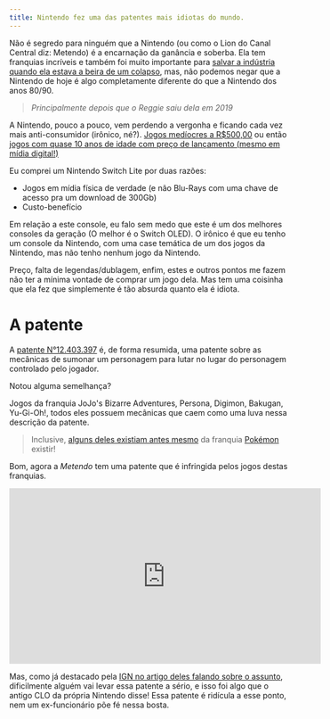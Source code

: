 ```yaml
---
title: Nintendo fez uma das patentes mais idiotas do mundo.
---
```


Não é segredo para ninguém que a Nintendo (ou como o Lion do Canal Central diz:
Metendo) é a encarnação da ganância e soberba. Ela tem franquias incríveis e
também foi muito importante para [salvar a indústria quando ela estava a beira
de um colapso](https://pt.wikipedia.org/wiki/Crise_dos_jogos_eletr%C3%B4nicos_de_1983),
mas, não podemos negar que a Nintendo de hoje é algo completamente diferente do
que a Nintendo dos anos 80/90.

> _Principalmente depois que o Reggie saiu dela em 2019_

A Nintendo, pouco a pouco, vem perdendo a vergonha e ficando cada vez mais
anti-consumidor (irônico, né?). [Jogos medíocres a R$500,00](https://www.nintendo.com/pt-br/store/products/mario-kart-world-switch-2/?srsltid=AfmBOoqfbT2DxZ0uAFUdP3guuVvxnUAmLk0tdpvAqDA8Wr9_on9vkCpb)
ou então [jogos com quase 10 anos de idade com preço de lançamento (mesmo em
mídia digital!)](https://www.nintendo.com/pt-br/store/products/the-legend-of-zelda-breath-of-the-wild-switch/)

Eu comprei um Nintendo Switch Lite por duas razões:

- Jogos em mídia física de verdade (e não Blu-Rays com uma chave de acesso pra
  um download de 300Gb)
- Custo-benefício

Em relação a este console, eu falo sem medo que este é um dos melhores consoles
da geração (O melhor é o Switch OLED). O irônico é que eu tenho um console da
Nintendo, com uma case temática de um dos jogos da Nintendo, mas não tenho
nenhum jogo da Nintendo.

Preço, falta de legendas/dublagem, enfim, estes e outros pontos me fazem não
ter a mínima vontade de comprar um jogo dela. Mas tem uma coisinha que ela fez que
simplemente é tão absurda quanto ela é idiota.

# A patente

A [patente N°12.403.397](https://gamesfray.com/wp-content/uploads/2025/09/US12403397B2-2025-09-02.pdf)
é, de forma resumida, uma patente sobre as mecânicas de sumonar um personagem
para lutar no lugar do personagem controlado pelo jogador.

Notou alguma semelhança?

Jogos da franquia JoJo's Bizarre Adventures, Persona, Digimon, Bakugan, Yu-Gi-Oh!, todos eles
possuem mecânicas que caem como uma luva nessa descrição da patente.

> Inclusive, [alguns deles existiam antes mesmo](https://en.wikipedia.org/wiki/List_of_JoJo%27s_Bizarre_Adventure_video_games#Main_series:~:text=JoJo%27s%20Bizarre%20Adventure%20(1993%20%2D%20Super%20Famicom%20%2D%20Cobra%20Team%2C%20WinkySoft)%20%2D%20Role%2Dplaying%20game) da franquia [Pokémon](https://en.wikipedia.org/wiki/Pok%C3%A9mon_(video_game_series)#:~:text=The%20first%20games%2C%20Pocket%20Monsters%20Red%20and%20Green%2C%20were%20released%20in%201996%20in%20Japan%20for%20the%20Game%20Boy) existir!

Bom, agora a <span style="color: var(--red)">_Metendo_</span> tem uma patente que é infringida pelos jogos destas
franquias.

<iframe width="560" height="315" src="https://www.youtube.com/embed/rWY47bW8K3s?si=aTiZkwLqhphjPmw9" title="YouTube video player" frameborder="0" allow="accelerometer; autoplay; clipboard-write; encrypted-media; gyroscope; picture-in-picture; web-share" referrerpolicy="strict-origin-when-cross-origin" allowfullscreen></iframe>

Mas, como já destacado pela [IGN no artigo deles falando sobre o assunto](https://www.ign.com/articles/nintendo-should-never-have-received-controversial-summon-character-and-let-it-fight-pokmon-patent-ip-lawyers-say#:~:text=However%2C%20Don%20McGowan,screen%20patent.%E2%80%9D),
dificilmente alguém vai levar essa patente a sério, e isso foi algo que o
antigo CLO da própria Nintendo disse! Essa patente é ridícula a esse ponto, nem
um ex-funcionário põe fé nessa bosta.
